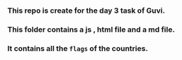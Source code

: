 ### This repo is create for the day 3 task of Guvi.
### This folder contains a js , html file and a md file.
### It contains all the `flags` of the  countries.

